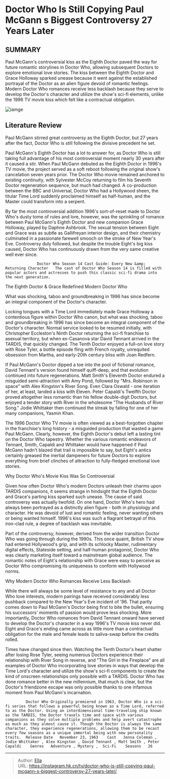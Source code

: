 # Doctor Who Is Still Copying Paul McGann s Biggest Controversy 27 Years Later


## SUMMARY 



  Paul McGann&#39;s controversial kiss as the Eighth Doctor paved the way for future romantic storylines in Doctor Who, allowing subsequent Doctors to explore emotional love stories.   The kiss between the Eighth Doctor and Grace Holloway sparked unease because it went against the established portrayal of the Doctor as an alien figure devoid of romantic feelings.   Modern Doctor Who romances receive less backlash because they serve to develop the Doctor&#39;s character and utilize the show&#39;s sci-fi elements, unlike the 1996 TV movie kiss which felt like a contractual obligation.  

![iamge](https://static1.srcdn.com/wordpress/wp-content/uploads/2023/09/david-tennant-as-tenth-doctor-and-paul-mcgann-as-eighth-doctor-in-doctor-who-1.jpg)

## Literature Review
Paul McGann stirred great controversy as the Eighth Doctor, but 27 years after the fact, Doctor Who is still following the divisive precedent he set.




Paul McGann&#39;s Eighth Doctor has a lot to answer for, as Doctor Who is still taking full advantage of his most controversial moment nearly 30 years after it caused a stir. When Paul McGann debuted as the Eighth Doctor in 1996&#39;s TV movie, the project served as a soft reboot following the original show&#39;s cancelation seven years prior. The Doctor Who movie remained anchored to existing continuity, with Sylvester McCoy returning to film his Seventh Doctor regeneration sequence, but much had changed. A co-production between the BBC and Universal, Doctor Who had a Hollywood sheen, the titular Time Lord suddenly proclaimed himself as half-human, and the Master could transform into a serpent.




By far the most controversial addition 1996&#39;s sort-of-reset made to Doctor Who&#39;s dusty tome of rules and lore, however, was the sprinkling of romance between Paul McGann&#39;s Eighth Doctor and new companion Grace Holloway, played by Daphne Ashbrook. The sexual tension between Eight and Grace was as subtle as Gallifreyan interior design, and their chemistry culminated in a passionate farewell smooch on the stroke of New Year&#39;s Eve. Controversy duly followed, but despite the trouble Eight&#39;s big kiss caused, Doctor Who has continuously drawn from the very same creative well ever since.

                  Doctor Who Season 14 Cast Guide: Every New &amp; Returning Character   The cast of Doctor Who Season 14 is filled with popular actors and actresses to push this classic sci-fi drama into the next generation.    


 The Eighth Doctor &amp; Grace Redefined Modern Doctor Who 
          






What was shocking, taboo and groundbreaking in 1996 has since become an integral component of the Doctor&#39;s character.




Locking tongues with a Time Lord immediately made Grace Holloway a contentious figure within Doctor Who canon, but what was shocking, taboo and groundbreaking in 1996 has since become an integral component of the Doctor&#39;s character. Normal service looked to be resumed initially, with Christopher Eccleston&#39;s Ninth Doctor returning the sci-fi franchise to asexual territory, but when ex-Casanova star David Tennant arrived in the TARDIS, that quickly changed. The Tenth Doctor enjoyed a full-on love story with Rose Tyler, a bottle episode fling with French royalty, unrequited obsession from Martha, and early-20th century bliss with Joan Redfern.

If Paul McGann&#39;s Doctor dipped a toe into the pool of fictional romance, David Tennant&#39;s version found himself quiff-deep, and that evolution continued into future regenerations. Matt Smith&#39;s Eleventh Doctor endured a misguided semi-attraction with Amy Pond, followed by &#34;Mrs. Robinson in space&#34; with Alex Kingston&#39;s River Song. Even Clara Oswald - one iteration of her, at least, landed a kiss with Eleven. Peter Capaldi&#39;s Twelfth Doctor proved altogether less romantic than his fellow double-digit Doctors, but enjoyed a tender story with River in the wholesome &#34;The Husbands of River Song.&#34; Jodie Whittaker then continued the streak by falling for one of her many companions, Yasmin Khan.




The 1996 Doctor Who TV movie is often viewed as a best-forgotten chapter in the franchise&#39;s long history - a misguided production that wasted a game Paul McGann. Clearly, however, the Eighth Doctor&#39;s debut left a lasting tint on the Doctor Who tapestry. Whether the various romantic endeavors of Tennant, Smith, Capaldi and Whittaker would have happened if Paul McGann hadn&#39;t blazed that trail is impossible to say, but Eight&#39;s antics certainly greased the inertial dampeners for future Doctors to explore everything from brief clinches of attraction to fully-fledged emotional love stories.



 Why Doctor Who&#39;s Movie Kiss Was So Controversial 
          

Given how often Doctor Who&#39;s modern Doctors unleash their charms upon TARDIS companions, it seems strange in hindsight that the Eighth Doctor and Grace&#39;s parting kiss sparked such unease. The cause of said controversy was actually twofold. On one hand, Doctor Who&#39;s hero had always been portrayed as a distinctly alien figure - both in physiology and character. He was devoid of lust and romantic feeling, never wanting others or being wanted himself. 1996&#39;s kiss was such a flagrant betrayal of this iron-clad rule, a degree of backlash was inevitable.




Part of the controversy, however, derived from the wider transition Doctor Who was going through during the 1990s. This once quaint, British TV show had entered Hollywood&#39;s grip, and with its schlocky Master, rudimentary digital effects, Stateside setting, and half-human protagonist, Doctor Who was clearly marketing itself toward a mainstream global audience. The romantic notes of Eight&#39;s relationship with Grace were easy to perceive as Doctor Who compromising its uniqueness to conform with Hollywood norms.



 Why Modern Doctor Who Romances Receive Less Backlash 
          

While there will always be some level of resistance to any and all Doctor Who love interests, modern pairings have received considerably less pushback compared to the New Year&#39;s Eve incident of &#39;96. That partly comes down to Paul McGann&#39;s Doctor being first to bite the bullet, ensuring his successors&#39; moments of passion would prove less shocking. More importantly, Doctor Who romances from David Tennant onward have served to develop the Doctor&#39;s character in a way 1996&#39;s TV movie kiss never did. Eight and Grace&#39;s ending came across as little more than a contractual obligation for the male and female leads to saliva-swap before the credits rolled.




Times have changed since then. Watching the Tenth Doctor&#39;s heart shatter after losing Rose Tyler, seeing numerous Doctors experience their relationship with River Song in reverse, and &#34;The Girl in the Fireplace&#34; are all examples of Doctor Who incorporating love stories in ways that develop the Time Lord&#39;s character and utilize the show&#39;s sci-fi components to create the kind of onscreen relationships only possible with a TARDIS. Doctor Who has done romance better in the new millennium, that much is clear, but the Doctor&#39;s friendzone escape was only possible thanks to one infamous moment from Paul McGann&#39;s incarnation.

             Doctor Who Originally premiered in 1963, Doctor Who is a sci-fi series that follows a powerful being known as a Time Lord, referred to as the Doctor. Using an interdimensional time-traveling ship known as the TARDIS, the Doctor travels time and space with various companions as they solve multiple problems and help avert catastrophe as much as they almost cause it. Though the Doctor is always the same character, they experience regenerations, allowing them to be recast every few seasons as a unique immortal being with new personality traits.  Release Date   November 23, 1963    Cast   Jenna Coleman , Jodie Whittaker , Alex Kingston , David Tennant , Matt Smith , Peter Capaldi    Genres   Adventure , Mystery ,  Sci-Fi    Seasons   26       


---

> Author: [Ella](https://instagram.hk.cn/)  
> URL: https://instagram.hk.cn/tv/doctor-who-is-still-copying-paul-mcgann-s-biggest-controversy-27-years-later/  

